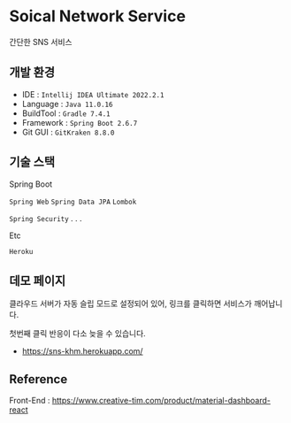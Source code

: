 # Soical Network Service
 
간단한 SNS 서비스 

## 개발 환경
* IDE : `Intellij IDEA Ultimate 2022.2.1`
* Language : `Java 11.0.16`
* BuildTool : `Gradle 7.4.1`
* Framework : `Spring Boot 2.6.7`
* Git GUI : `GitKraken 8.8.0`

## 기술 스택

Spring Boot

`Spring Web` `Spring Data JPA` `Lombok`

`Spring Security` . . .

Etc

`Heroku`

## 데모 페이지
클라우드 서버가 자동 슬립 모드로 설정되어 있어, 링크를 클릭하면 서비스가 깨어납니다.

첫번째 클릭 반응이 다소 늦을 수 있습니다.

* https://sns-khm.herokuapp.com/

## Reference

Front-End : https://www.creative-tim.com/product/material-dashboard-react
